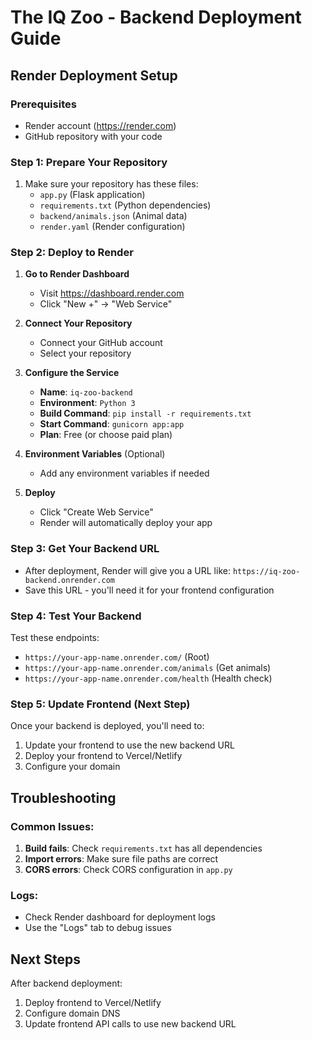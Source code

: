 # The IQ Zoo - Backend Deployment Guide

## Render Deployment Setup

### Prerequisites
- Render account (https://render.com)
- GitHub repository with your code

### Step 1: Prepare Your Repository
1. Make sure your repository has these files:
   - `app.py` (Flask application)
   - `requirements.txt` (Python dependencies)
   - `backend/animals.json` (Animal data)
   - `render.yaml` (Render configuration)

### Step 2: Deploy to Render

1. **Go to Render Dashboard**
   - Visit https://dashboard.render.com
   - Click "New +" → "Web Service"

2. **Connect Your Repository**
   - Connect your GitHub account
   - Select your repository

3. **Configure the Service**
   - **Name**: `iq-zoo-backend`
   - **Environment**: `Python 3`
   - **Build Command**: `pip install -r requirements.txt`
   - **Start Command**: `gunicorn app:app`
   - **Plan**: Free (or choose paid plan)

4. **Environment Variables** (Optional)
   - Add any environment variables if needed

5. **Deploy**
   - Click "Create Web Service"
   - Render will automatically deploy your app

### Step 3: Get Your Backend URL
- After deployment, Render will give you a URL like: `https://iq-zoo-backend.onrender.com`
- Save this URL - you'll need it for your frontend configuration

### Step 4: Test Your Backend
Test these endpoints:
- `https://your-app-name.onrender.com/` (Root)
- `https://your-app-name.onrender.com/animals` (Get animals)
- `https://your-app-name.onrender.com/health` (Health check)

### Step 5: Update Frontend (Next Step)
Once your backend is deployed, you'll need to:
1. Update your frontend to use the new backend URL
2. Deploy your frontend to Vercel/Netlify
3. Configure your domain

## Troubleshooting

### Common Issues:
1. **Build fails**: Check `requirements.txt` has all dependencies
2. **Import errors**: Make sure file paths are correct
3. **CORS errors**: Check CORS configuration in `app.py`

### Logs:
- Check Render dashboard for deployment logs
- Use the "Logs" tab to debug issues

## Next Steps
After backend deployment:
1. Deploy frontend to Vercel/Netlify
2. Configure domain DNS
3. Update frontend API calls to use new backend URL 